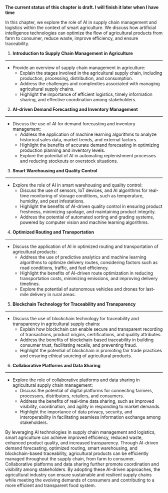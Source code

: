 **The current status of this chapter is draft. I will finish it later when I have time**

In this chapter, we explore the role of AI in supply chain management and logistics within the context of smart agriculture. We discuss how artificial intelligence technologies can optimize the flow of agricultural products from farm to consumer, reduce waste, improve efficiency, and ensure traceability.

1. **Introduction to Supply Chain Management in Agriculture**
-------------------------------------------------------------

* Provide an overview of supply chain management in agriculture:
  * Explain the stages involved in the agricultural supply chain, including production, processing, distribution, and consumption.
  * Address the challenges and complexities associated with managing agricultural supply chains.
  * Highlight the importance of efficient logistics, timely information sharing, and effective coordination among stakeholders.

2. **AI-driven Demand Forecasting and Inventory Management**
------------------------------------------------------------

* Discuss the use of AI for demand forecasting and inventory management:
  * Address the application of machine learning algorithms to analyze historical sales data, market trends, and external factors.
  * Highlight the benefits of accurate demand forecasting in optimizing production planning and inventory levels.
  * Explore the potential of AI in automating replenishment processes and reducing stockouts or overstock situations.

3. **Smart Warehousing and Quality Control**
--------------------------------------------

* Explore the role of AI in smart warehousing and quality control:
  * Discuss the use of sensors, IoT devices, and AI algorithms for real-time monitoring of storage conditions, such as temperature, humidity, and pest infestations.
  * Highlight the benefits of AI-driven quality control in ensuring product freshness, minimizing spoilage, and maintaining product integrity.
  * Address the potential of automated sorting and grading systems, powered by computer vision and machine learning algorithms.

4. **Optimized Routing and Transportation**
-------------------------------------------

* Discuss the application of AI in optimized routing and transportation of agricultural products:
  * Address the use of predictive analytics and machine learning algorithms to optimize delivery routes, considering factors such as road conditions, traffic, and fuel efficiency.
  * Highlight the benefits of AI-driven route optimization in reducing transportation costs, minimizing emissions, and improving delivery timelines.
  * Explore the potential of autonomous vehicles and drones for last-mile delivery in rural areas.

5. **Blockchain Technology for Traceability and Transparency**
--------------------------------------------------------------

* Discuss the use of blockchain technology for traceability and transparency in agricultural supply chains:
  * Explain how blockchain can enable secure and transparent recording of transactions, product origins, certifications, and quality attributes.
  * Address the benefits of blockchain-based traceability in building consumer trust, facilitating recalls, and preventing fraud.
  * Highlight the potential of blockchain in promoting fair trade practices and ensuring ethical sourcing of agricultural products.

6. **Collaborative Platforms and Data Sharing**
-----------------------------------------------

* Explore the role of collaborative platforms and data sharing in agricultural supply chain management:
  * Discuss the potential of digital platforms for connecting farmers, processors, distributors, retailers, and consumers.
  * Address the benefits of real-time data sharing, such as improved visibility, coordination, and agility in responding to market demands.
  * Highlight the importance of data privacy, security, and interoperability in facilitating seamless information exchange among stakeholders.

By leveraging AI technologies in supply chain management and logistics, smart agriculture can achieve improved efficiency, reduced waste, enhanced product quality, and increased transparency. Through AI-driven demand forecasting, optimized routing, smart warehousing, and blockchain-based traceability, agricultural products can be efficiently managed throughout the supply chain, from farm to consumer. Collaborative platforms and data sharing further promote coordination and visibility among stakeholders. By adopting these AI-driven approaches, the agricultural industry can ensure sustainable and resilient supply chains while meeting the evolving demands of consumers and contributing to a more efficient and transparent food system.
